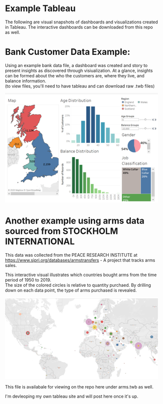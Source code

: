 # Example Tableau
The following are visual snapshots of dashboards and visualizations created in Tableau.  The interactive dashboards can be downloaded from this repo as well.



# Bank Customer Data Example:
Using an example bank data file, a dashboard was created and story to present insights as discovered through visiualization.
At a glance, insights can be formed about the who the customers are, where they live, and balance information.  
(to view files, you'll need to have tableau and can download raw .twb files)

![alt text](https://github.com/andiosika/Example_Tableau/blob/master/imgs/bankdash.PNG)

# Another example using arms data sourced from STOCKHOLM INTERNATIONAL
This data was collected from the PEACE RESEARCH INSTITUTE at https://www.sipri.org/databases/armstransfers - A project that tracks arms sales.

This interactive visual illustrates which countries bought arms from the time period of 1950 to 2019.  
The size of the colored circles is relative to quantity purchaed.
By drilling down on each data point, the type of arms purchased is revealed.


![alt text](https://github.com/andiosika/Example_Tableau/blob/master/imgs/whoboughtwhat.PNG)

This file is availabale for viewing on the repo here under arms.twb as well.


I'm devleoping my own tableau site and will post here once it's up.
